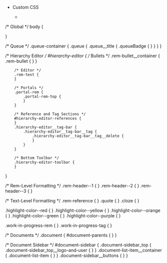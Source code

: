 - Custom CSS
    - ```
/* Global */
body {

}

/* Queue */
.queue-container {
	.queue {
		.queue__title {
			.queueBadge {
			}
		}
	}
}

/* Hierarchy Editor */
#hierarchy-editor {
		/* Bullets */
		.rem-bullet__container {
			.rem-bullet {
			}
		}

		/* Editor */
		.rem-text {
		}

		/* Portals */
		.portal-rem {
			.portal-rem-top {
			}
		}

		/* Reference and Tag Sections */
		#hierarchy-editor-references {
		}
		.hierarchy-editor__tag-bar {
			.hierarchy-editor__tag-bar__tag {
				.hierarchy-editor__tag-bar__tag__delete {
				}
			}
		}

		/* Bottom Toolbar */
		.hierarchy-editor-toolbar {
		}
}

/* Rem-Level Formatting */
.rem-header--1 {
}
.rem-header--2 {
}
.rem-header--3 {
}

/* Text-Level Formatting */
.rem-reference {
}
.quote {
}
.cloze {
}

.highlight-color--red {
}
.highlight-color--yellow {
}
.highlight-color--orange {
}
.highlight-color--green {
}
.highlight-color--purple {
}

.work-in-progress-rem {
}
.work-in-progress-tag {
}

/* Documents */
.document {
	#document-parents {
	}
}

/* Document Sidebar */
#document-sidebar {
	.document-sidebar_top {
		.document-sidebar_top__logo-and-user {
		}
	}
		.document-list-item__container {
			.document-list-item {
			}
		}
	.document-sidebar__buttons {
	}
}
```
